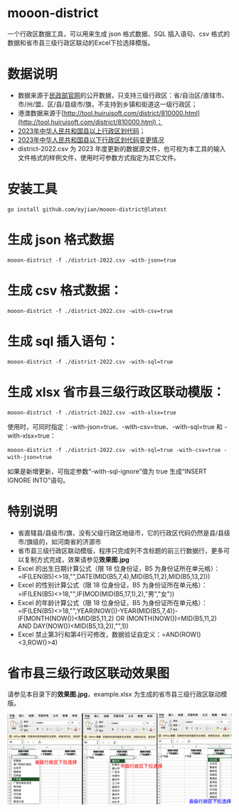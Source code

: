 # mooon-district

一个行政区数据工具，可以用来生成 json 格式数据、SQL 插入语句、csv 格式的数据和省市县三级行政区联动的Excel下拉选择模版。

# 数据说明

* 数据来源于[民政部官网](https://www.mca.gov.cn/n156/n186/index.html)的公开数据，只支持三级行政区：省/自治区/直辖市、市/州/盟、区/县/县级市/旗，不支持到乡镇和街道这一级行政区；
* 港澳数据来源于[http://tool.huiruisoft.com/district/810000.html](http://tool.huiruisoft.com/district/810000.html)；
* [2023年中华人民共和国县以上行政区划代码](https://www.mca.gov.cn/mzsj/xzqh/2023/202301xzqh.html)；
* [2023年中华人民共和国县以下行政区划代码变更情况](https://www.mca.gov.cn/mzsj/xzqh/2023/202302xzqh.html)
* district-2022.csv 为 2023 年度更新的数据源文件，也可视为本工具的输入文件格式的样例文件，使用时可参数方式指定为其它文件。

# 安装工具

```shell
go install github.com/eyjian/mooon-district@latest
```

# 生成 json 格式数据

```shell
mooon-district -f ./district-2022.csv -with-json=true
```

# 生成 csv 格式数据：

```shell
mooon-district -f ./district-2022.csv -with-csv=true
```

# 生成 sql 插入语句：

```shell
mooon-district -f ./district-2022.csv -with-sql=true
```

# 生成 xlsx 省市县三级行政区联动模版：

```shell
mooon-district -f ./district-2022.csv -with-xlsx=true
```

使用时，可同时指定：-with-json=true、-with-csv=true、-with-sql=true 和 -with-xlsx=true：

```shell
mooon-district -f ./district-2022.csv -with-sql=true -with-csv=true -with-json=true
```

如果是新增更新，可指定参数“-with-sql-ignore”值为 true 生成“INSERT IGNORE INTO”语句。

# 特别说明

* 省直辖县/县级市/旗，没有父级行政区地级市，它的行政区代码仍然是县/县级市/旗级的，如河南省的济源市
* 省市县三级行政区联动模版，程序只完成列不含标题的前三行数据行，更多可以复制方式完成，效果请参见**效果图.jpg**
* Excel 的出生日期计算公式（限 18 位身份证，B5 为身份证所在单元格）：=IF(LEN(B5)<>18,"",DATE(MID(B5,7,4),MID(B5,11,2),MID(B5,13,2)))
* Excel 的性别计算公式（限 18 位身份证，B5 为身份证所在单元格）：=IF(LEN(B5)<>18,"",IF(MOD(MID(B5,17,1),2),"男","女"))
* Excel 的年龄计算公式（限 18 位身份证，B5 为身份证所在单元格）：=IF(LEN(B5)<>18,"",YEAR(NOW())-YEAR(MID(B5,7,4))-IF(MONTH(NOW())<MID(B5,11,2) OR (MONTH(NOW())=MID(B5,11,2) AND DAY(NOW())<MID(B5,13,2)),"",1))
* Excel 禁止第3行和第4行可修改，数据验证自定义：=AND(ROW()<3,ROW()>4)

# 省市县三级行政区联动效果图

请参见本目录下的**效果图.jpg**，example.xlsx 为生成的省市县三级行政区联动模版。

![效果图](./效果图.jpg)
